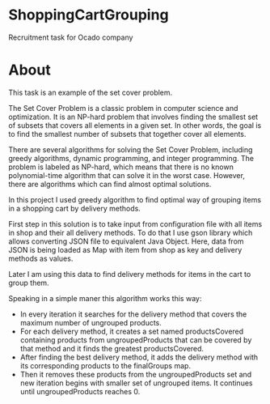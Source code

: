 # ShoppingCartGrouping
Recruitment task for Ocado company

# About

This task is an example of the set cover problem.

The Set Cover Problem is a classic problem in computer science and optimization. It is an NP-hard problem that involves finding the smallest set of subsets that covers all elements in a given set. In other words, the goal is to find the smallest number of subsets that together cover all elements. 
  
There are several algorithms for solving the Set Cover Problem, including greedy algorithms, dynamic programming, and integer programming. The problem is labeled as NP-hard, which means that there is no known polynomial-time algorithm that can solve it in the worst case. However, there are algorithms which can find almost optimal solutions.

In this project I used greedy algorithm to find optimal way of grouping items in a shopping cart by delivery methods. 

First step in this solution is to take input from configuration file with all items in shop and their all delivery methods. To do that I use gson library which allows converting JSON file to equivalent Java Object. Here, data from JSON is being loaded as Map with item from shop as key and delivery methods as values. 

Later I am using this data to find delivery methods for items in the cart to group them. 

Speaking in a simple maner this algorithm works this way:
- In every iteration it searches for the delivery method that covers the maximum number of ungrouped products.
- For each delivery method, it creates a set named productsCovered containing products from ungroupedProducts that can be covered by that method and it finds the greatest productsCovered.
- After finding the best delivery method, it adds the delivery method with its corresponding products to the finalGroups map.
- Then it removes these products from the ungroupedProducts set and new iteration begins with smaller set of ungrouped items. It continues until ungroupedProducts reaches 0.